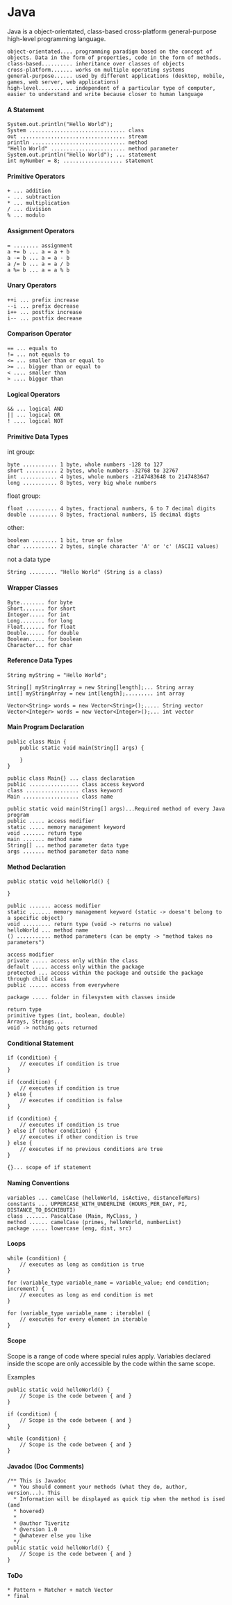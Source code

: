 # Java
Java is a object-orientated, class-based cross-platform general-purpose high-level programming language.

```
object-orientated.... programming paradigm based on the concept of objects. Data in the form of properties, code in the form of methods.
class-based.......... inheritance over classes of objects
cross-platform....... works on multiple operating systems
general-purpose...... used by different applications (desktop, mobile, games, web server, web applications)
high-level........... independent of a particular type of computer, easier to understand and write because closer to human language
```


#### A Statement
```
System.out.println("Hello World");
System ............................... class
out .................................. stream
println .............................. method
"Hello World" ........................ method parameter
System.out.println("Hello World"); ... statement
int myNumber = 8; ................... statement
```

#### Primitive Operators
```
+ ... addition
- ... subtraction
* ... multiplication
/ ... division
% ... modulo
```

#### Assignment Operators
```
= ........ assignment
a += b ... a = a + b
a -= b ... a = a - b
a /= b ... a = a / b
a %= b ... a = a % b
```

#### Unary Operators
```
++i ... prefix increase
--i ... prefix decrease
i++ ... postfix increase
i-- ... postfix decrease
```

#### Comparison Operator
```
== ... equals to
!= ... not equals to
<= ... smaller than or equal to
>= ... bigger than or equal to
< .... smaller than
> .... bigger than
```

#### Logical Operators
```
&& ... logical AND
|| ... logical OR
! .... logical NOT
```

#### Primitive Data Types
int group:
```
byte ........... 1 byte, whole numbers -128 to 127
short .......... 2 bytes, whole numbers -32768 to 32767
int ............ 4 bytes, whole numbers -2147483648 to 2147483647
long ........... 8 bytes, very big whole numbers
```

float group:
```
float .......... 4 bytes, fractional numbers, 6 to 7 decimal digits
double ......... 8 bytes, fractional numbers, 15 decimal digts
```

other:
```
boolean ........ 1 bit, true or false
char ........... 2 bytes, single character 'A' or 'c' (ASCII values)
```

not a data type
```
String ......... "Hello World" (String is a class)
```

#### Wrapper Classes
```
Byte........ for byte
Short....... for short
Integer..... for int
Long........ for long
Float....... for float
Double...... for double
Boolean..... for boolean
Character... for char
```

#### Reference Data Types
```
String myString = "Hello World";

String[] myStringArray = new String[length];... String array
int[] myStringArray = new int[length];......... int array

Vector<String> words = new Vector<String>();..... String vector
Vector<Integer> words = new Vector<Integer>();... int vector
```

#### Main Program Declaration
```
public class Main {
    public static void main(String[] args) {

    }
}

public class Main{} ... class declaration
public ................ class access keyword
class ................. class keyword
Main .................. class name

public static void main(String[] args)...Required method of every Java program
public ..... access modifier
static ..... memory management keyword
void ....... return type
main ....... method name
String[] ... method parameter data type
args ....... method parameter data name
```

#### Method Declaration
```
public static void helloWorld() {

}

public ....... access modifier
static ....... memory management keyword (static -> doesn't belong to a specific object)
void ......... return type (void -> returns no value)
helloWorld ... method name
() ........... method parameters (can be empty -> "method takes no parameters")

access modifier
private ..... access only within the class
default ..... access only within the package
protected ... access within the package and outside the package through child class
public ...... access from everywhere

package ..... folder in filesystem with classes inside

return type
primitive types (int, boolean, double)
Arrays, Strings...
void -> nothing gets returned
```

#### Conditional Statement
```
if (condition) {
    // executes if condition is true
}

if (condition) {
    // executes if condition is true
} else {
    // executes if condition is false
}

if (condition) {
    // executes if condition is true
} else if (other condition) {
    // executes if other condition is true
} else {
    // executes if no previous conditions are true
}

{}... scope of if statement
```

#### Naming Conventions
```
variables ... camelCase (helloWorld, isActive, distanceToMars)
constants ... UPPERCASE_WITH_UNDERLINE (HOURS_PER_DAY, PI, DISTANCE_TO_DSCHIBUTI)
class ....... PascalCase (Main, MyClass, )
method ...... camelCase (primes, helloWorld, numberList)
package ..... lowercase (eng, dist, src)
```

#### Loops
```
while (condition) {
    // executes as long as condition is true
}

for (variable_type variable_name = variable_value; end condition; increment) {
    // executes as long as end condition is met
}

for (variable_type variable_name : iterable) {
    // executes for every element in iterable
}
```

#### Scope
Scope is a range of code where special rules apply. Variables declared inside the
scope are only accessible by the code within the same scope.

Examples
```
public static void helloWorld() {
    // Scope is the code between { and }
}

if (condition) {
    // Scope is the code between { and }
}

while (condition) {
    // Scope is the code between { and }
}
```

#### Javadoc (Doc Comments)
```
/** This is Javadoc
  * You should comment your methods (what they do, author, version...). This
  * Information will be displayed as quick tip when the method is ised (and 
  * hovered)
  *
  * @author Tiveritz
  * @version 1.0
  * @whatever else you like
  */
public static void helloWorld() {
    // Scope is the code between { and }
}
```

#### ToDo
    * Pattern + Matcher + match Vector
    * final